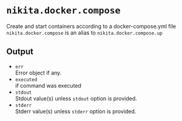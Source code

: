 
# `nikita.docker.compose`

Create and start containers according to a docker-compose.yml file
`nikita.docker.compose` is an alias to `nikita.docker.compose.up`

## Output

*   `err`   
    Error object if any.   
*   `executed`   
    if command was executed   
*   `stdout`   
    Stdout value(s) unless `stdout` option is provided.   
*   `stderr`   
    Stderr value(s) unless `stderr` option is provided.   
